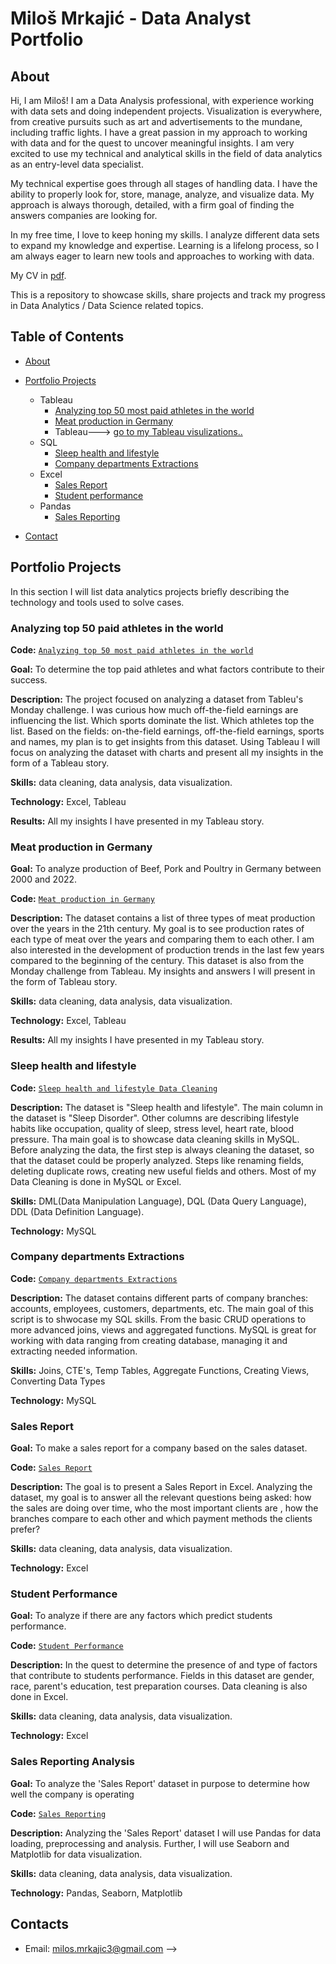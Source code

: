 # Miloš Mrkajić - Data Analyst Portfolio
## About
Hi, I am Miloš! I am a Data Analysis professional, with experience working with data sets and doing independent projects.
Visualization is everywhere, from creative pursuits such as art and advertisements to the mundane, including traffic lights.
I have a great passion in my approach to working with data and for the quest to uncover meaningful insights.
I am very excited to use my technical and analytical skills in the field of data analytics as an entry-level data specialist.

My technical expertise goes through all stages of handling data. I have the ability to properly look for, store, manage, analyze, and visualize data.
My approach is always thorough, detailed, with a firm goal of finding the answers companies are looking for.

In my free time, I love to keep honing my skills. I analyze different data sets to expand my knowledge and expertise.
Learning is a lifelong process, so I am always eager to learn new tools and approaches to working with data.

My CV in [pdf](https://github.com/Seki1996/Seki1996/blob/main/My%20Data%20Analysis%20CV.pdf).

This is a repository to showcase skills, share projects and track my progress in Data Analytics / Data Science related topics.

## Table of Contents
- [About](https://github.com/Seki1996/Seki1996/blob/main/README.md#about)
- [Portfolio Projects](https://github.com/Seki1996/Seki1996/blob/main/README.md#portfolio-projects)
  - Tableau
    - [Analyzing top 50 most paid athletes in the world](https://github.com/Seki1996/Seki1996/blob/main/README.md#analyzing-top-50-most-paid-athletes-in-the-world)
    - [Meat production in Germany](https://github.com/Seki1996/Seki1996/blob/main/README.md#meat-production-in-germany)
    - Tableau---> [go to my Tableau visulizations..](https://public.tableau.com/app/profile/milos.mrkajic/vizzes)
  - SQL
    - [Sleep health and lifestyle](https://github.com/Seki1996/Seki1996/blob/main/README.md#sleep-health-and-lifestyle)
    - [Company departments Extractions](https://github.com/Seki1996/Seki1996/blob/main/README.md#company-deparmentes-extractions)
  - Excel
    - [Sales Report](https://github.com/Seki1996/Seki1996/blob/main/README.md#sales-report)
    - [Student performance](https://github.com/Seki1996/Seki1996/blob/main/README.md#student-performance)
  - Pandas
    - [Sales Reporting](https://github.com/Seki1996/example/blob/main/sales-report-analysis.ipynb)  
 

- [Contact](https://github.com/Seki1996/Seki1996/blob/main/README.md#contacts)
## Portfolio Projects
In this section I will list data analytics projects briefly describing the technology and tools used to solve cases.

### Analyzing top 50 paid athletes in the world
**Code:** [`Analyzing top 50 most paid athletes in the world`](https://public.tableau.com/app/profile/milos.mrkajic/viz/Hihgestpaidathletes/Story1)

**Goal:** To determine the top paid athletes and what factors contribute to their success.

**Description:** The project focused on analyzing a dataset from Tableu's Monday challenge. I was curious how much off-the-field earnings are influencing the list. Which sports dominate the list. Which athletes top the list. Based on the fields: on-the-field earnings, off-the-field earnings, sports and names, my plan is to get insights from this dataset.
Using Tableau I will focus on analyzing the dataset with charts and present all my insights in the form of a Tableau story.

**Skills:** data cleaning, data analysis, data visualization.

**Technology:** Excel, Tableau

**Results:** All my insights I have presented in my Tableau story.

### Meat production in Germany

**Goal:** To analyze production of Beef, Pork and Poultry in Germany between 2000 and 2022.

**Code:** [`Meat production in Germany`](https://public.tableau.com/app/profile/milos.mrkajic/viz/MeatproductioninGermany_17155291173500/Story1)

**Description:** The dataset contains a list of three types of meat production over the years in the 21th century. My goal is to see production rates of each type of meat over the years and comparing them to each other. I am also interested in the development of production trends in the last few years compared to the beginning of the century. This dataset is also from the Monday challenge from Tableau. My insights and answers I will present in the form of Tableau story.

**Skills:** data cleaning, data analysis, data visualization.

**Technology:** Excel, Tableau

**Results:** All my insights I have presented in my Tableau story.



### Sleep health and lifestyle
**Code:** [`Sleep health and lifestyle Data Cleaning`](https://github.com/Seki1996/example/blob/main/Sleep%20health%20and%20lifestyle%20Data%20Cleaning.sql)

**Description:** The dataset is "Sleep health and lifestyle". The main column in the dataset is "Sleep Disorder". Other columns are describing lifestyle habits like occupation, quality of sleep, stress level, heart rate, blood pressure. Tha main goal is to showcase data cleaning skills in MySQL. Before analyzing the data, the first step is always cleaning the dataset, so that the dataset could be properly analyzed. Steps like renaming fields, deleting duplicate rows, creating new useful fields and others. Most of my Data Cleaning is done in MySQL or Excel. 


**Skills:** DML(Data Manipulation Language), DQL (Data Query Language), DDL (Data Definition Language).

**Technology:** MySQL


### Company departments Extractions
**Code:** [`Company departments Extractions`](https://github.com/Seki1996/example/blob/main/Company%20departments%20Extractions.sql)

**Description:** The dataset contains different parts of company branches: accounts, employees, customers, departments, etc. The main goal of this script is to shwocase my SQL skills. From the basic CRUD operations to more advanced joins, views and aggregated functions. MySQL is great for working with data ranging from creating database, managing it and extracting needed information.

**Skills:** Joins, CTE's, Temp Tables, Aggregate Functions, Creating Views, Converting Data Types

**Technology:** MySQL



### Sales Report

**Goal:** To make a sales report for a company based on the sales dataset.

**Code:** [`Sales Report`](https://github.com/Seki1996/example/blob/main/Sales_report.xlsx)

**Description:** The goal is to present a Sales Report in  Excel. Analyzing the dataset, my goal is to answer all the relevant questions being asked: how the sales are doing over time, who the most important clients are , how the branches compare to each other and which payment methods the clients prefer?

**Skills:** data cleaning, data analysis, data visualization.

**Technology:** Excel



### Student Performance

**Goal:** To analyze if there are any factors which predict students performance.

**Code:** [`Student Performance`](https://github.com/Seki1996/example/blob/main/Students%20performance%20Analysis.xlsx)

**Description:** In the quest to determine the presence of and type of factors that contribute to students performance. Fields in this dataset are gender, race, parent's education, test preparation courses. Data cleaning is also done in Excel.

**Skills:** data cleaning, data analysis, data visualization.

**Technology:** Excel



### Sales Reporting Analysis

**Goal:** To analyze the 'Sales Report' dataset in purpose to determine how well the company is operating

**Code:** [`Sales Reporting`](https://github.com/Seki1996/example/blob/main/sales-report-analysis.ipynb)

**Description:** Analyzing the 'Sales Report' dataset I will use Pandas for data loading, preprocessing and analysis. Further, I will use Seaborn and Matplotlib for data visualization.

**Skills:** data cleaning, data analysis, data visualization.

**Technology:** Pandas, Seaborn, Matplotlib






## Contacts
- Email: milos.mrkajic3@gmail.com
-->

